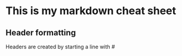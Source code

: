 # This is my markdown cheat sheet

## Header formatting

Headers are created by starting a line with #
